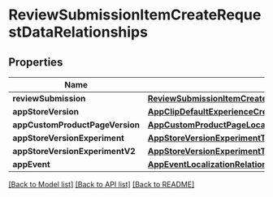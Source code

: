 # ReviewSubmissionItemCreateRequestDataRelationships

## Properties
Name | Type | Description | Notes
------------ | ------------- | ------------- | -------------
**reviewSubmission** | [**ReviewSubmissionItemCreateRequestDataRelationshipsReviewSubmission**](ReviewSubmissionItemCreateRequestDataRelationshipsReviewSubmission.md) |  | 
**appStoreVersion** | [**AppClipDefaultExperienceCreateRequestDataRelationshipsReleaseWithAppStoreVersion**](AppClipDefaultExperienceCreateRequestDataRelationshipsReleaseWithAppStoreVersion.md) |  | [optional] 
**appCustomProductPageVersion** | [**AppCustomProductPageLocalizationRelationshipsAppCustomProductPageVersion**](AppCustomProductPageLocalizationRelationshipsAppCustomProductPageVersion.md) |  | [optional] 
**appStoreVersionExperiment** | [**AppStoreVersionExperimentTreatmentRelationshipsAppStoreVersionExperiment**](AppStoreVersionExperimentTreatmentRelationshipsAppStoreVersionExperiment.md) |  | [optional] 
**appStoreVersionExperimentV2** | [**AppStoreVersionExperimentTreatmentRelationshipsAppStoreVersionExperiment**](AppStoreVersionExperimentTreatmentRelationshipsAppStoreVersionExperiment.md) |  | [optional] 
**appEvent** | [**AppEventLocalizationRelationshipsAppEvent**](AppEventLocalizationRelationshipsAppEvent.md) |  | [optional] 

[[Back to Model list]](../README.md#documentation-for-models) [[Back to API list]](../README.md#documentation-for-api-endpoints) [[Back to README]](../README.md)


